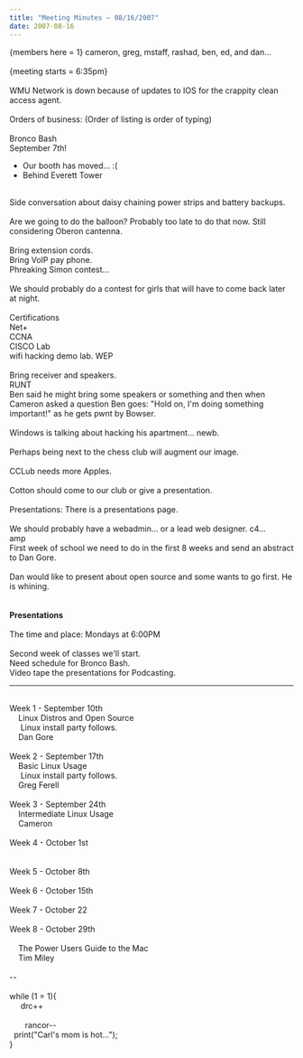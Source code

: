 ```yaml
---
title: "Meeting Minutes – 08/16/2007"
date: 2007-08-16
---
```

{members here = 1} cameron, greg, mstaff, rashad, ben, ed, and dan... <br />
<br />
{meeting starts = 6:35pm}<br />
<br />
WMU Network is down because of updates to IOS for the crappity clean access agent.  <br />
<br />
Orders of business: (Order of listing is order of typing)<br />
<br />
Bronco Bash<br />
September 7th!<br />
 - Our booth has moved... :( <br />
 - Behind Everett Tower <br />
<br />
Side conversation about daisy chaining power strips and battery backups.  <br />
<br />
Are we going to do the balloon?  Probably too late to do that now.  Still considering Oberon cantenna.  <br />
<br />
Bring extension cords. <br />
Bring VoIP pay phone.  <br />
Phreaking Simon contest...<br />
<br />
We should probably do a contest for girls that will have to come back later at night.  <br />
<br />
Certifications <br />
Net+<br />
CCNA<br />
CISCO Lab<br />
wifi hacking demo lab. WEP <br />
<br />
Bring receiver and speakers.  <br />
RUNT<br />
Ben said he might bring some speakers or something and then when Cameron asked a question Ben goes: "Hold on, I'm doing something important!" as he gets pwnt by Bowser.  <br />
<br />
Windows is talking about hacking his apartment... newb. <br />
<br />
Perhaps being next to the chess club will augment our image.  <br />
<br />
CCLub needs more Apples.  <br />
<br />
Cotton should come to our club or give a presentation.  <br />
<br />
Presentations: There is a presentations page.  <br />
<br />
We should probably have a webadmin... or a lead web designer.  c4... <br />
amp<br />
First week of school we need to do in the first 8 weeks and send an abstract to Dan Gore.  <br />
<br />
Dan would like to present about open source and some wants to go first.  He is whining.  <br />
<br />
<br />
<strong>Presentations</strong><br />
<br />
The time and place: Mondays at 6:00PM <br />
<br />
Second week of classes we'll start.  <br />
Need schedule for Bronco Bash.<br />
Video tape the presentations for Podcasting.  <br />
<hr><br />
Week 1 - September 10th<br />
&nbsp;&nbsp;&nbsp;&nbsp;Linux Distros and Open Source<br />
&nbsp;&nbsp;&nbsp;&nbsp;&nbsp;Linux install party follows.  <br />
&nbsp;&nbsp;&nbsp;&nbsp;Dan Gore<br />
<br />
Week 2 - September 17th<br />
&nbsp;&nbsp;&nbsp;&nbsp;Basic Linux Usage<br />
&nbsp;&nbsp;&nbsp;&nbsp;&nbsp;Linux install party follows.  <br />
&nbsp;&nbsp;&nbsp;&nbsp;Greg Ferell<br />
<br />
Week 3 - September 24th<br />
&nbsp;&nbsp;&nbsp;&nbsp;Intermediate Linux Usage<br />
&nbsp;&nbsp;&nbsp;&nbsp;Cameron<br />
<br />
Week 4 - October 1st<br />
&nbsp;&nbsp;&nbsp;&nbsp;<br />
<br />
Week 5 - October 8th<br />
<br />
Week 6 - October 15th<br />
<br />
Week 7 - October 22<br />
<br />
Week 8 - October 29th<br />
<br />
&nbsp;&nbsp;&nbsp;&nbsp;The Power Users Guide to the Mac<br />
&nbsp;&nbsp;&nbsp;&nbsp;Tim Miley<br />
<br />
--<br />
<br />
while (1 = 1){<br />
&nbsp;&nbsp;&nbsp;&nbsp;&nbsp;drc++<br />
<br />
&nbsp;&nbsp;&nbsp;&nbsp;&nbsp;&nbsp;&nbsp;rancor--<br />
&nbsp;&nbsp;print("Carl's mom is hot...");<br />
}<br />
<br />
<br />
